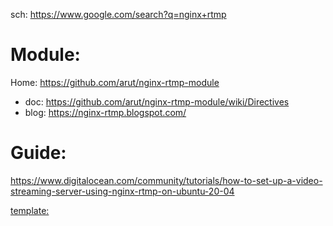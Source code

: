 sch: https://www.google.com/search?q=nginx+rtmp

# Module:
Home: https://github.com/arut/nginx-rtmp-module
- doc: https://github.com/arut/nginx-rtmp-module/wiki/Directives
- blog: https://nginx-rtmp.blogspot.com/

# Guide:
https://www.digitalocean.com/community/tutorials/how-to-set-up-a-video-streaming-server-using-nginx-rtmp-on-ubuntu-20-04

[template:](https://github.com/Photonio/NGINX-RTMP-stream.template/tree/main/example%3A/Guide%3A/DigitalOcean)
